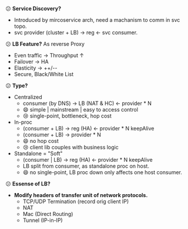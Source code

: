:confused: **Service Discovery?**

- Introduced by mircoservice arch, need a machanism to comm in svc topo.
- svc provider (cluster + LB) → reg ← svc consumer.



:confused: **LB Feature?** As reverse Proxy

- Even traffic → Throughput ↑
- Failover → HA
- Elasticity → ++/--
- Secure, Black/White List



:confused: **Type?**

- Centralized
  - consumer (by DNS) → LB (NAT & HC) ← provider * N
  - :smile: simple | mainstream | easy to access control
  - :cry: single-point, bottleneck, hop cost
- In-proc
  - (consumer + LB) → reg (HA) ← provider * N keepAlive
  - (consumer + LB) → provider * N
  - :smile: no hop cost
  - :cry: client lib couples with business logic
- Standalone = "Soft"
  - (consumer | LB) → reg (HA) ← provider * N keepAlive
  - LB split from consumer, as standalone proc on host.
  - :smile: no single-point, LB proc down only affects one host consumer.



:confused: **Essense of LB?**

- **Modify headers of transfer unit of network protocols.**
  - TCP/UDP Termination (record orig client IP) 
  - NAT
  - Mac (Direct Routing)
  - Tunnel (IP-in-IP)